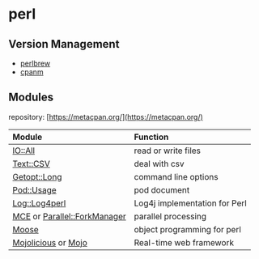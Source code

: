 # perl

## Version Management

* [perlbrew](https://metacpan.org/pod/distribution/App-perlbrew/script/perlbrew)
* [cpanm](https://metacpan.org/pod/App::cpanminus)

## Modules

repository: [https://metacpan.org/](https://metacpan.org/)

| Module | Function |
| :--- | :--- |
|  [IO::All](https://metacpan.org/pod/distribution/IO-All/lib/IO/All.pod) | read or write files |
| [Text::CSV](https://metacpan.org/pod/Text::CSV) | deal with csv |
| [Getopt::Long](https://metacpan.org/pod/Getopt::Long) | command line options |
| [Pod::Usage](https://metacpan.org/pod/Pod::Usage) | pod document |
| [Log::Log4perl](https://metacpan.org/pod/Log::Log4perl) | Log4j implementation for Perl |
|  [MCE](https://metacpan.org/pod/distribution/MCE/lib/MCE.pod) or [Parallel::ForkManager](https://metacpan.org/pod/Parallel::ForkManager) | parallel processing |
| [Moose](https://metacpan.org/pod/Moose) | object programming for perl |
| [Mojolicious](https://metacpan.org/pod/Mojolicious) or [Mojo](https://metacpan.org/pod/Mojo) | Real-time web framework |


